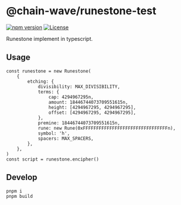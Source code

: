 # @chain-wave/runestone-test

[![npm version][npm-version-src]][npm-version-href]
[![License][license-src]][license-href]

Runestone implement in typescript.

## Usage

```
const runestone = new Runestone(
    {
        etching: {
            divisibility: MAX_DIVISIBILITY,
            terms: {
                cap: 4294967295n,
                amount: 18446744073709551615n,
                height: [4294967295, 4294967295],
                offset: [4294967295, 4294967295],
            },
            premine: 18446744073709551615n,
            rune: new Rune(0xFFFFFFFFFFFFFFFFFFFFFFFFFFFFFFFFn),
            symbol: 'h',
            spacers: MAX_SPACERS,
        },
    },
)
const script = runestone.encipher()
```
## Develop

```
pnpm i
pnpm build

```

[npm-version-src]: https://img.shields.io/npm/v/@utxone/runestone?style=flat&colorA=080f12&colorB=1fa669
[npm-version-href]: https://npmjs.com/package/@utxone/runestone
[license-src]: https://img.shields.io/github/license/utxone/runestone.svg?style=flat&colorA=080f12&colorB=1fa669
[license-href]: https://github.com/utxone/runestone/blob/main/LICENSE
